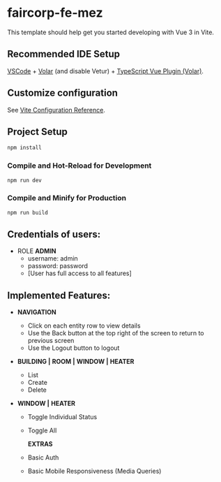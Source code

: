 # faircorp-fe-mez

This template should help get you started developing with Vue 3 in Vite.

## Recommended IDE Setup

[VSCode](https://code.visualstudio.com/) + [Volar](https://marketplace.visualstudio.com/items?itemName=Vue.volar) (and disable Vetur) + [TypeScript Vue Plugin (Volar)](https://marketplace.visualstudio.com/items?itemName=Vue.vscode-typescript-vue-plugin).

## Customize configuration

See [Vite Configuration Reference](https://vitejs.dev/config/).

## Project Setup

```sh
npm install
```

### Compile and Hot-Reload for Development

```sh
npm run dev
```

### Compile and Minify for Production

```sh
npm run build
```

## Credentials of users:

- ROLE **ADMIN**
  - username: admin
  - password: password
  - [User has full access to all features]

## Implemented Features:

- **NAVIGATION**

  - Click on each entity row to view details
  - Use the Back button at the top right of the screen to return to previous screen
  - Use the Logout button to logout

- **BUILDING |** **ROOM |** **WINDOW |** **HEATER**

  - List
  - Create
  - Delete

- **WINDOW |** **HEATER**

  - Toggle Individual Status
  - Toggle All

    **EXTRAS**

  - Basic Auth
  - Basic Mobile Responsiveness (Media Queries)
